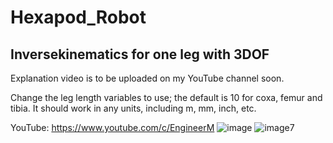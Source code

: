 # Hexapod_Robot
## Inversekinematics for one leg with 3DOF
Explanation video is to be uploaded on my YouTube channel soon. 

Change the leg length variables to use; the default is 10 for coxa, femur and tibia. It should work in any units, including m, mm, inch, etc. 

YouTube: https://www.youtube.com/c/EngineerM
![image](https://user-images.githubusercontent.com/75647798/124458870-a1640980-dde1-11eb-9818-751332c7d57f.png)
![image7](https://user-images.githubusercontent.com/75647798/124765466-18d49d00-df8a-11eb-94f5-0c86b79ffa94.jpg)

